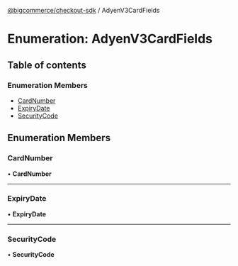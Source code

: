 [@bigcommerce/checkout-sdk](../README.md) / AdyenV3CardFields

# Enumeration: AdyenV3CardFields

## Table of contents

### Enumeration Members

- [CardNumber](AdyenV3CardFields.md#cardnumber)
- [ExpiryDate](AdyenV3CardFields.md#expirydate)
- [SecurityCode](AdyenV3CardFields.md#securitycode)

## Enumeration Members

### CardNumber

• **CardNumber**

___

### ExpiryDate

• **ExpiryDate**

___

### SecurityCode

• **SecurityCode**
